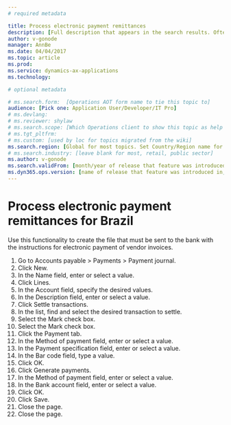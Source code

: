 ```yaml
---
# required metadata

title: Process electronic payment remittances
description: [Full description that appears in the search results. Often the first paragraph of your topic.]
author: v-gonode
manager: AnnBe
ms.date: 04/04/2017
ms.topic: article
ms.prod: 
ms.service: dynamics-ax-applications
ms.technology: 

# optional metadata

# ms.search.form:  [Operations AOT form name to tie this topic to]
audience: [Pick one: Application User/Developer/IT Pro]
# ms.devlang: 
# ms.reviewer: shylaw
# ms.search.scope: [Which Operations client to show this topic as help for, to be set by content strategist, see list here: https://microsoft.sharepoint.com/teams/DynDoc/_layouts/15/WopiFrame.aspx?sourcedoc={23419e1c-eb64-42e9-aa9b-79875b428718}&action=edit&wd=target%28Core%20Dynamics%20AX%20CP%20requirements%2Eone%7C4CC185C0%2DEFAA%2D42CD%2D94B9%2D8F2A45E7F61A%2FVersions%20list%20for%20docs%20topics%7CC14BE630%2D5151%2D49D6%2D8305%2D554B5084593C%2F%29]
# ms.tgt_pltfrm: 
# ms.custom: [used by loc for topics migrated from the wiki]
ms.search.region: [Global for most topics. Set Country/Region name for localizations]
# ms.search.industry: [leave blank for most, retail, public sector]
ms.author: v-gonode
ms.search.validFrom: [month/year of release that feature was introduced in, in format yyyy-mm-dd]
ms.dyn365.ops.version: [name of release that feature was introduced in, see list here: https://microsoft.sharepoint.com/teams/DynDoc/_layouts/15/WopiFrame.aspx?sourcedoc={23419e1c-eb64-42e9-aa9b-79875b428718}&action=edit&wd=target%28Core%20Dynamics%20AX%20CP%20requirements%2Eone%7C4CC185C0%2DEFAA%2D42CD%2D94B9%2D8F2A45E7F61A%2FVersions%20list%20for%20docs%20topics%7CC14BE630%2D5151%2D49D6%2D8305%2D554B5084593C%2F%29]
---
```


# Process electronic payment remittances for Brazil
Use this functionality to create the file that must be sent to the bank with the instructions for electronic payment of vendor invoices.

1.	Go to Accounts payable > Payments > Payment journal.
2.	Click New.
3.	In the Name field, enter or select a value.
4.	Click Lines.
5.	In the Account field, specify the desired values.
6.	In the Description field, enter or select a value.
7.	Click Settle transactions.
8.	In the list, find and select the desired transaction to settle.
9.	Select the Mark check box.
10.	Select the Mark check box.
11.	Click the Payment tab.
12.	In the Method of payment field, enter or select a value.
13.	In the Payment specification field, enter or select a value.
14.	In the Bar code field, type a value.
15.	Click OK.
16.	Click Generate payments.
17.	In the Method of payment field, enter or select a value.
18.	In the Bank account field, enter or select a value.
19.	Click OK.
20.	Click Save.
21.	Close the page.
22.	Close the page.
